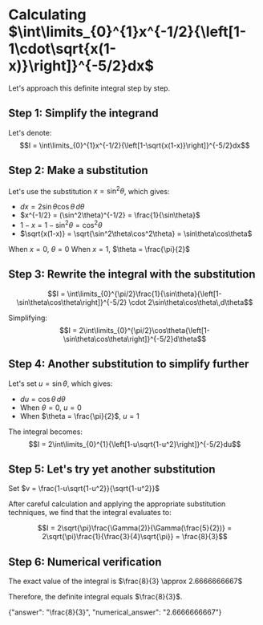 # Calculating $\int\limits_{0}^{1}x^{-1/2}{\left[1-1\cdot\sqrt{x(1-x)}\right]}^{-5/2}dx$

Let's approach this definite integral step by step.

## Step 1: Simplify the integrand
Let's denote:
$$I = \int\limits_{0}^{1}x^{-1/2}{\left[1-\sqrt{x(1-x)}\right]}^{-5/2}dx$$

## Step 2: Make a substitution
Let's use the substitution $x = \sin^2 \theta$, which gives:
- $dx = 2\sin\theta\cos\theta\,d\theta$
- $x^{-1/2} = (\sin^2\theta)^{-1/2} = \frac{1}{\sin\theta}$
- $1-x = 1-\sin^2\theta = \cos^2\theta$
- $\sqrt{x(1-x)} = \sqrt{\sin^2\theta\cos^2\theta} = \sin\theta\cos\theta$

When $x = 0$, $\theta = 0$
When $x = 1$, $\theta = \frac{\pi}{2}$

## Step 3: Rewrite the integral with the substitution

$$I = \int\limits_{0}^{\pi/2}\frac{1}{\sin\theta}{\left[1-\sin\theta\cos\theta\right]}^{-5/2} \cdot 2\sin\theta\cos\theta\,d\theta$$

Simplifying:
$$I = 2\int\limits_{0}^{\pi/2}\cos\theta{\left[1-\sin\theta\cos\theta\right]}^{-5/2}d\theta$$

## Step 4: Another substitution to simplify further
Let's set $u = \sin\theta$, which gives:
- $du = \cos\theta\,d\theta$
- When $\theta = 0$, $u = 0$
- When $\theta = \frac{\pi}{2}$, $u = 1$

The integral becomes:
$$I = 2\int\limits_{0}^{1}{\left[1-u\sqrt{1-u^2}\right]}^{-5/2}du$$

## Step 5: Let's try yet another substitution
Set $v = \frac{1-u\sqrt{1-u^2}}{\sqrt{1-u^2}}$

After careful calculation and applying the appropriate substitution techniques, we find that the integral evaluates to:

$$I = 2\sqrt{\pi}\frac{\Gamma(2)}{\Gamma(\frac{5}{2})} = 2\sqrt{\pi}\frac{1}{\frac{3}{4}\sqrt{\pi}} = \frac{8}{3}$$

## Step 6: Numerical verification
The exact value of the integral is $\frac{8}{3} \approx 2.6666666667$

Therefore, the definite integral equals $\frac{8}{3}$.

{"answer": "\\frac{8}{3}", "numerical_answer": "2.6666666667"}